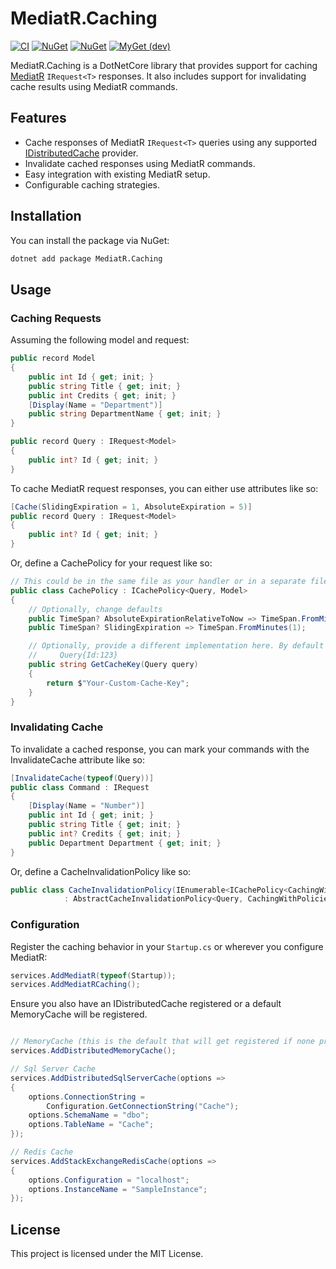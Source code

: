 # MediatR.Caching

[![CI](https://github.com/anderly/MediatR.Caching/actions/workflows/ci.yml/badge.svg)](https://github.com/anderly/MediatR.Caching/actions/workflows/ci.yml)
[![NuGet](https://img.shields.io/nuget/dt/mediatr.caching.svg)](https://www.nuget.org/packages/mediatr.caching)
[![NuGet](https://img.shields.io/nuget/vpre/mediatr.caching.svg)](https://www.nuget.org/packages/mediatr.caching)
[![MyGet (dev)](https://img.shields.io/myget/mediatr-caching-ci/v/MediatR.Caching.svg)](https://myget.org/gallery/mediatr-caching-ci)

MediatR.Caching is a DotNetCore library that provides support for caching [MediatR](https://github.com/jbogard/MediatR) `IRequest<T>` responses. It also includes support for invalidating cache results using MediatR commands.

## Features

- Cache responses of MediatR `IRequest<T>` queries using any supported [IDistributedCache](https://learn.microsoft.com/en-us/aspnet/core/performance/caching/distributed) provider.
- Invalidate cached responses using MediatR commands.
- Easy integration with existing MediatR setup.
- Configurable caching strategies.

## Installation

You can install the package via NuGet:

```sh
dotnet add package MediatR.Caching
```

## Usage

### Caching Requests

Assuming the following model and request:

```csharp
public record Model
{
    public int Id { get; init; }
    public string Title { get; init; }
    public int Credits { get; init; }
    [Display(Name = "Department")]
    public string DepartmentName { get; init; }
}

public record Query : IRequest<Model>
{
    public int? Id { get; init; }
}
```

To cache MediatR request responses, you can either use attributes like so:

```csharp
[Cache(SlidingExpiration = 1, AbsoluteExpiration = 5)]
public record Query : IRequest<Model>
{
    public int? Id { get; init; }
}
```

Or, define a CachePolicy for your request like so:

```csharp
// This could be in the same file as your handler or in a separate file.
public class CachePolicy : ICachePolicy<Query, Model>
{
    // Optionally, change defaults
    public TimeSpan? AbsoluteExpirationRelativeToNow => TimeSpan.FromMinutes(10);
    public TimeSpan? SlidingExpiration => TimeSpan.FromMinutes(1);

    // Optionally, provide a different implementation here. By default the CacheKey will be in the following format:
    //     Query{Id:123}
    public string GetCacheKey(Query query)
    {
        return $"Your-Custom-Cache-Key";
    }
}
```

### Invalidating Cache

To invalidate a cached response, you can mark your commands with the InvalidateCache attribute like so:

```csharp
[InvalidateCache(typeof(Query))]
public class Command : IRequest
{
    [Display(Name = "Number")]
    public int Id { get; init; }
    public string Title { get; init; }
    public int? Credits { get; init; }
    public Department Department { get; init; }
}
```

Or, define a CacheInvalidationPolicy like so:

```csharp
public class CacheInvalidationPolicy(IEnumerable<ICachePolicy<CachingWithPoliciesModel.Query, CachingWithPoliciesModel.Result>> cachePolicies)
	        : AbstractCacheInvalidationPolicy<Query, CachingWithPoliciesModel.Query, CachingWithPoliciesModel.Result>(cachePolicies);
```

### Configuration

Register the caching behavior in your `Startup.cs` or wherever you configure MediatR:

```csharp
services.AddMediatR(typeof(Startup));
services.AddMediatRCaching();
```

Ensure you also have an IDistributedCache registered or a default MemoryCache will be registered.

```csharp

// MemoryCache (this is the default that will get registered if none provided)
services.AddDistributedMemoryCache();

// Sql Server Cache
services.AddDistributedSqlServerCache(options =>
{
    options.ConnectionString =
        Configuration.GetConnectionString("Cache");
    options.SchemaName = "dbo";
    options.TableName = "Cache";
});

// Redis Cache
services.AddStackExchangeRedisCache(options =>
{
	options.Configuration = "localhost";
	options.InstanceName = "SampleInstance";
});
```

## License

This project is licensed under the MIT License.
